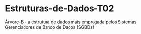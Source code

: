 # Estruturas-de-Dados-T02
Árvore-B - a estrutura de dados mais empregada pelos Sistemas Gerenciadores de Banco de Dados (SGBDs) 
